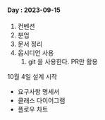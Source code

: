 #### Day : 2023-09-15
1. 컨벤션
2. 분업
3. 문서 정리
4. 옵시디언 사용
	1. git 을 사용한다. PR만 활용


10월 4일 설계 시작
- 요구사항 명세서
- 클래스 다이어그램
- 플로우 차트